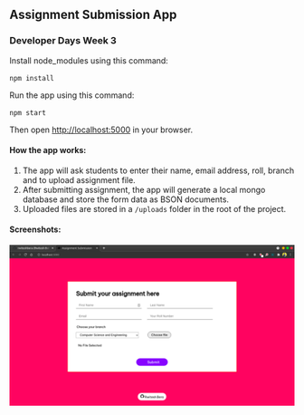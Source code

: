 ## Assignment Submission App
### Developer Days Week 3

Install node_modules using this command:
```
npm install
```

Run the app using this command:
```
npm start
```

Then open [http://localhost:5000](http://localhost:5000) in your browser.

#### How the app works:
1. The app will ask students to enter their name, email address, roll, branch and to upload assignment file.
2. After submitting assignment, the app will generate a local mongo database and store the form data as BSON documents.
3. Uploaded files are stored in a `/uploads` folder in the root of the project.


#### Screenshots: 
![Screenshot](AssignmentSubmission/images/screenshot.png)
